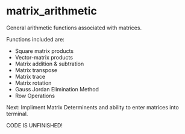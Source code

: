 # matrix_arithmetic
General arithmetic functions associated with matrices.

Functions included are:

- Square matrix products
- Vector-matrix products
- Matrix addition & subtration
- Matrix transpose
- Matrix trace
- Matrix rotation
- Gauss Jordan Elimination Method
- Row Operations

Next: Impliment Matrix Determinents and ability to enter matrices into terminal.

CODE IS UNFINISHED!
